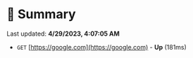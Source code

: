 # 📖 Summary
Last updated: **4/29/2023, 4:07:05 AM**

- `GET` [https://google.com](https://google.com) - **Up** (181ms)
